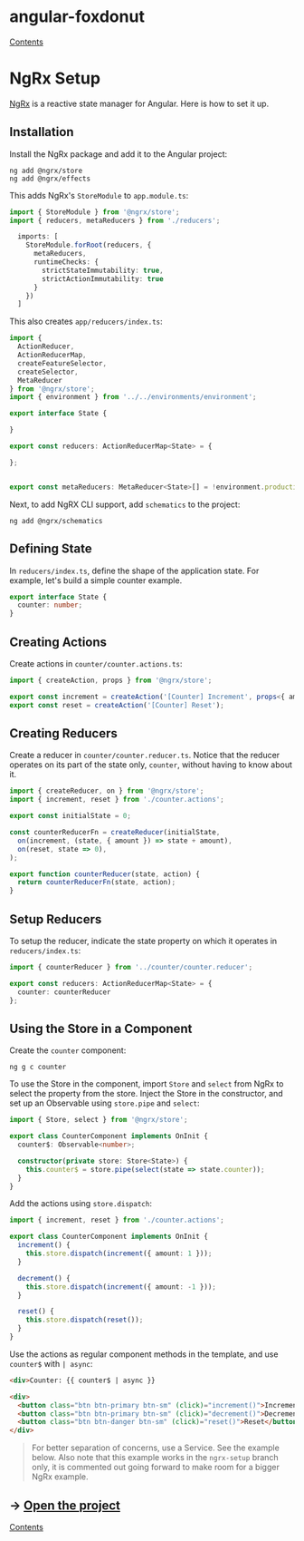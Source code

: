 # angular-foxdonut

[Contents](../README.md#angular-foxdonut)

# NgRx Setup

[NgRx](https://ngrx.io/) is a reactive state manager for Angular. Here is how to set it up.

## Installation

Install the NgRx package and add it to the Angular project:

```
ng add @ngrx/store
ng add @ngrx/effects
```

This adds NgRx's `StoreModule` to `app.module.ts`:

```typescript
import { StoreModule } from '@ngrx/store';
import { reducers, metaReducers } from './reducers';

  imports: [
    StoreModule.forRoot(reducers, {
      metaReducers,
      runtimeChecks: {
        strictStateImmutability: true,
        strictActionImmutability: true
      }
    })
  ]
```

This also creates `app/reducers/index.ts`:

```typescript
import {
  ActionReducer,
  ActionReducerMap,
  createFeatureSelector,
  createSelector,
  MetaReducer
} from '@ngrx/store';
import { environment } from '../../environments/environment';

export interface State {

}

export const reducers: ActionReducerMap<State> = {

};


export const metaReducers: MetaReducer<State>[] = !environment.production ? [] : [];
```

Next, to add NgRX CLI support, add `schematics` to the project:

```
ng add @ngrx/schematics
```

## Defining State

In `reducers/index.ts`, define the shape of the application state. For example, let's build a simple
counter example.

```typescript
export interface State {
  counter: number;
}
```

## Creating Actions

Create actions in `counter/counter.actions.ts`:

```typescript
import { createAction, props } from '@ngrx/store';

export const increment = createAction('[Counter] Increment', props<{ amount: number }>());
export const reset = createAction('[Counter] Reset');
```

## Creating Reducers

Create a reducer in `counter/counter.reducer.ts`. Notice that the reducer operates on its part of
the state only, `counter`, without having to know about it.

```typescript
import { createReducer, on } from '@ngrx/store';
import { increment, reset } from './counter.actions';

export const initialState = 0;

const counterReducerFn = createReducer(initialState,
  on(increment, (state, { amount }) => state + amount),
  on(reset, state => 0),
);

export function counterReducer(state, action) {
  return counterReducerFn(state, action);
}
```

## Setup Reducers

To setup the reducer, indicate the state property on which it operates in `reducers/index.ts`:

```typescript
import { counterReducer } from '../counter/counter.reducer';

export const reducers: ActionReducerMap<State> = {
  counter: counterReducer
};
```

## Using the Store in a Component

Create the `counter` component:

```
ng g c counter
```

To use the Store in the component, import `Store` and `select` from NgRx to select the property from
the store. Inject the Store in the constructor, and set up an Observable using `store.pipe` and
`select`:

```typescript
import { Store, select } from '@ngrx/store';

export class CounterComponent implements OnInit {
  counter$: Observable<number>;

  constructor(private store: Store<State>) {
    this.counter$ = store.pipe(select(state => state.counter));
  }
}
```

Add the actions using `store.dispatch`:

```typescript
import { increment, reset } from './counter.actions';

export class CounterComponent implements OnInit {
  increment() {
    this.store.dispatch(increment({ amount: 1 }));
  }

  decrement() {
    this.store.dispatch(increment({ amount: -1 }));
  }

  reset() {
    this.store.dispatch(reset());
  }
}
```

Use the actions as regular component methods in the template, and use `counter$` with `| async`:

```html
<div>Counter: {{ counter$ | async }}

<div>
  <button class="btn btn-primary btn-sm" (click)="increment()">Increment</button>
  <button class="btn btn-primary btn-sm" (click)="decrement()">Decrement</button>
  <button class="btn btn-danger btn-sm" (click)="reset()">Reset</button>
</div>
```

> For better separation of concerns, use a Service. See the example below. Also note that this
> example works in the `ngrx-setup` branch only, it is commented out going forward to make room for
> a bigger NgRx example.

## &rarr; [Open the project](https://stackblitz.com/github/foxdonut/angular-foxdonut/tree/ngrx-setup?file=src%2Fapp%2Fcounter%2Fcounter.service.ts)

[Contents](../README.md#angular-foxdonut)
